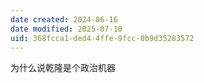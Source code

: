 ```yaml
---
date created: 2024-06-16
date modified: 2025-07-10
uid: 368fcca1-ded4-4ffe-9fcc-0b9d35283572
---
```


为什么说乾隆是个政治机器

<!-- more -->
